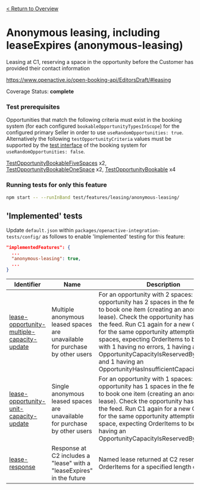 [< Return to Overview](../../README.md)
# Anonymous leasing, including leaseExpires (anonymous-leasing)

Leasing at C1, reserving a space in the opportunity before the Customer has provided their contact information


https://www.openactive.io/open-booking-api/EditorsDraft/#leasing

Coverage Status: **complete**
### Test prerequisites
Opportunities that match the following criteria must exist in the booking system (for each configured `bookableOpportunityTypesInScope`) for the configured primary Seller in order to use `useRandomOpportunities: true`. Alternatively the following `testOpportunityCriteria` values must be supported by the [test interface](https://openactive.io/test-interface/) of the booking system for `useRandomOpportunities: false`.

[TestOpportunityBookableFiveSpaces](https://openactive.io/test-interface#TestOpportunityBookableFiveSpaces) x2, [TestOpportunityBookableOneSpace](https://openactive.io/test-interface#TestOpportunityBookableOneSpace) x2, [TestOpportunityBookable](https://openactive.io/test-interface#TestOpportunityBookable) x4


### Running tests for only this feature

```bash
npm start -- --runInBand test/features/leasing/anonymous-leasing/
```



## 'Implemented' tests

Update `default.json` within `packages/openactive-integration-tests/config/` as follows to enable 'Implemented' testing for this feature:

```json
"implementedFeatures": {
  ...
  "anonymous-leasing": true,
  ...
}
```

| Identifier | Name | Description | Prerequisites per Opportunity Type |
|------------|------|-------------|---------------|
| [lease-opportunity-multiple-capacity-update](./implemented/lease-opportunity-multiple-capacity-update-test.js) | Multiple anonymous leased spaces are unavailable for purchase by other users | For an opportunity with 2 spaces: Check the opportunity has 2 spaces in the feed. Run C1 to book one item (creating an anonymous lease). Check the opportunity has 1 space in the feed. Run C1 again for a new Order UUID for the same opportunity attempting to book 3 spaces, expecting OrderItems to be returned with 1 having no errors, 1 having an OpportunityCapacityIsReservedByLeaseError, and 1 having an OpportunityHasInsufficientCapacityError. | [TestOpportunityBookableFiveSpaces](https://openactive.io/test-interface#TestOpportunityBookableFiveSpaces) x2 |
| [lease-opportunity-unit-capacity-update](./implemented/lease-opportunity-unit-capacity-update-test.js) | Single anonymous leased spaces are unavailable for purchase by other users | For an opportunity with 1 spaces: Check the opportunity has 1 spaces in the feed. Run C1 to book one item (creating an anonymous lease). Check the opportunity has 0 space in the feed. Run C1 again for a new Order UUID for the same opportunity attempting to book 1 space, expecting OrderItems to be returned having an OpportunityCapacityIsReservedByLeaseError. | [TestOpportunityBookableOneSpace](https://openactive.io/test-interface#TestOpportunityBookableOneSpace) x2 |
| [lease-response](./implemented/lease-response-test.js) | Response at C2 includes a "lease" with a "leaseExpires" in the future | Named lease returned at C2 reserves the OrderItems for a specified length of time | [TestOpportunityBookable](https://openactive.io/test-interface#TestOpportunityBookable) x4 |


